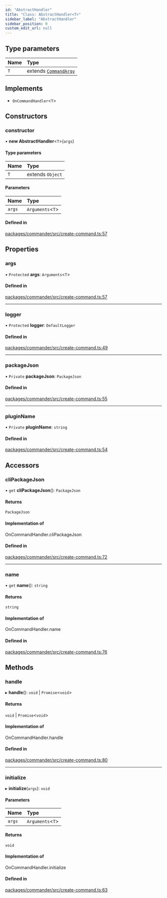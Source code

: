 ```yaml
---
id: "AbstractHandler"
title: "Class: AbstractHandler<T>"
sidebar_label: "AbstractHandler"
sidebar_position: 0
custom_edit_url: null
---
```


## Type parameters

| Name | Type                                               |
| :--- | :------------------------------------------------- |
| `T`  | extends [`CommandArgv`](../modules.md#commandargv) |

## Implements

- `OnCommandHandler`<`T`\>

## Constructors

### constructor

• **new AbstractHandler**<`T`\>(`args`)

#### Type parameters

| Name | Type             |
| :--- | :--------------- |
| `T`  | extends `Object` |

#### Parameters

| Name   | Type              |
| :----- | :---------------- |
| `args` | `Arguments`<`T`\> |

#### Defined in

[packages/commander/src/create-command.ts:57](https://github.com/armitjs/armit/blob/18cfa59/packages/commander/src/create-command.ts#L57)

## Properties

### args

• `Protected` **args**: `Arguments`<`T`\>

#### Defined in

[packages/commander/src/create-command.ts:57](https://github.com/armitjs/armit/blob/18cfa59/packages/commander/src/create-command.ts#L57)

---

### logger

• `Protected` **logger**: `DefaultLogger`

#### Defined in

[packages/commander/src/create-command.ts:49](https://github.com/armitjs/armit/blob/18cfa59/packages/commander/src/create-command.ts#L49)

---

### packageJson

• `Private` **packageJson**: `PackageJson`

#### Defined in

[packages/commander/src/create-command.ts:55](https://github.com/armitjs/armit/blob/18cfa59/packages/commander/src/create-command.ts#L55)

---

### pluginName

• `Private` **pluginName**: `string`

#### Defined in

[packages/commander/src/create-command.ts:54](https://github.com/armitjs/armit/blob/18cfa59/packages/commander/src/create-command.ts#L54)

## Accessors

### cliPackageJson

• `get` **cliPackageJson**(): `PackageJson`

#### Returns

`PackageJson`

#### Implementation of

OnCommandHandler.cliPackageJson

#### Defined in

[packages/commander/src/create-command.ts:72](https://github.com/armitjs/armit/blob/18cfa59/packages/commander/src/create-command.ts#L72)

---

### name

• `get` **name**(): `string`

#### Returns

`string`

#### Implementation of

OnCommandHandler.name

#### Defined in

[packages/commander/src/create-command.ts:76](https://github.com/armitjs/armit/blob/18cfa59/packages/commander/src/create-command.ts#L76)

## Methods

### handle

▸ **handle**(): `void` \| `Promise`<`void`\>

#### Returns

`void` \| `Promise`<`void`\>

#### Implementation of

OnCommandHandler.handle

#### Defined in

[packages/commander/src/create-command.ts:80](https://github.com/armitjs/armit/blob/18cfa59/packages/commander/src/create-command.ts#L80)

---

### initialize

▸ **initialize**(`args`): `void`

#### Parameters

| Name   | Type              |
| :----- | :---------------- |
| `args` | `Arguments`<`T`\> |

#### Returns

`void`

#### Implementation of

OnCommandHandler.initialize

#### Defined in

[packages/commander/src/create-command.ts:63](https://github.com/armitjs/armit/blob/18cfa59/packages/commander/src/create-command.ts#L63)

